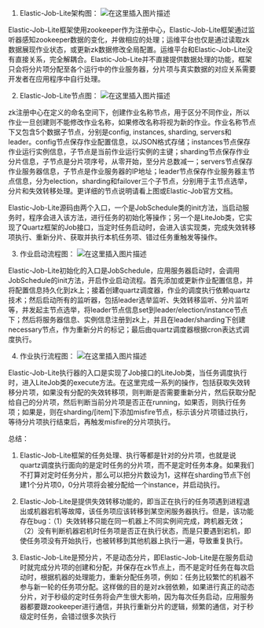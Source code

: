1. Elastic-Job-Lite架构图：
![在这里插入图片描述](https://img-blog.csdnimg.cn/20200415155606749.png?x-oss-process=image/watermark,type_ZmFuZ3poZW5naGVpdGk,shadow_10,text_aHR0cHM6Ly9ibG9nLmNzZG4ubmV0L215c3dlZXQxMTE=,size_16,color_FFFFFF,t_70)

Elastic-Job-Lite框架使用zookeeper作为注册中心，Elastic-Job-Lite框架通过监听器感知zookeeper数据的变化，并做相应的处理；运维平台也仅是通过读取zk数据展现作业状态，或更新zk数据修改全局配置。运维平台和Elastic-Job-Lite没有直接关系，完全解耦合。Elastic-Job-Lite并不直接提供数据处理的功能，框架只会将分片项分配至各个运行中的作业服务器，分片项与真实数据的对应关系需要开发者在应用程序中自行处理。

2. Elastic-Job-Lite节点图：
![在这里插入图片描述](https://img-blog.csdnimg.cn/20200415155805237.png?x-oss-process=image/watermark,type_ZmFuZ3poZW5naGVpdGk,shadow_10,text_aHR0cHM6Ly9ibG9nLmNzZG4ubmV0L215c3dlZXQxMTE=,size_16,color_FFFFFF,t_70)

zk注册中心在定义的命名空间下，创建作业名称节点，用于区分不同作业，所以作业一旦创建则不能修改作业名称，如果修改名称将视为新的作业。作业名称节点下又包含5个数据子节点，分别是config, instances, sharding, servers和leader。config节点保存作业配置信息，以JSON格式存储；instances节点保存作业运行实例信息，子节点是当前作业运行实例的主键；sharding节点保存作业分片信息，子节点是分片项序号，从零开始，至分片总数减一；servers节点保存作业服务器信息，子节点是作业服务器的IP地址；leader节点保存作业服务器主节点信息，分为election，sharding和failover三个子节点，分别用于主节点选举，分片和失效转移处理。更详细的节点说明请看上图或Elastic-Job官方文档。

 Elastic-Job-Lite源码由两个入口，一个是JobSchedule类的init方法，当启动服务时，程序会进入该方法，进行任务的初始化等操作；另一个是LiteJob类，它实现了Quartz框架的Job接口，当定时任务启动时，会进入该实现类，完成失效转移项执行、重新分片、获取并执行本机任务项、错过任务重触发等操作。

3. 作业启动流程图：
![在这里插入图片描述](https://img-blog.csdnimg.cn/20200415155840436.png)

Elastic-Job-Lite初始化的入口是JobSchedule，应用服务器启动时，会调用JobSchedule的init方法，开启作业启动流程。首先添加或更新作业配置信息，并将配置信息持久化到zk上；接着创建quartz调度器，作业的调度执行依赖quartz技术；然后启动所有的监听器，包括leader选举监听、失效转移监听、分片监听等，并发起主节点选举，将leader节点信息set到leader/election/instance节点下；然后将服务器信息、实例信息注册到zk上，并且在leader/sharding下创建necessary节点，作为重新分片的标记；最后由quartz调度器根据cron表达式调度执行。

4. 作业执行流程图：
![在这里插入图片描述](https://img-blog.csdnimg.cn/20200415155854434.png?x-oss-process=image/watermark,type_ZmFuZ3poZW5naGVpdGk,shadow_10,text_aHR0cHM6Ly9ibG9nLmNzZG4ubmV0L215c3dlZXQxMTE=,size_16,color_FFFFFF,t_70)

Elastic-Job-Lite执行器的入口是实现了Job接口的LiteJob类，当任务调度执行时，进入LiteJob类的execute方法。在这里完成一系列的操作，包括获取失效转移分片项，如果没有分配的失效转移项，则判断是否需要重新分片，然后获取分配给自己的分片项，然后判断当前分片项是否正在running，如果否，则执行任务项；如果是，则在sharding/[item]下添加misfire节点，标示该分片项错过执行，等待分片项执行结束后，再触发misfire的分片项执行。

总结：
1. Elastic-Job-Lite框架的任务处理、执行等都是针对的分片项，也就是说quartz调度执行面向的是定时任务的分片项，而不是定时任务本身。如果我们不打算对定时任务分片，那么可以把分片数设为1，这样在sharding节点下创建1个分片项0，0分片项将会被分配给一个instance，并启动执行。

2. Elastic-Job-Lite是提供失效转移功能的，即当正在执行的任务项遇到进程退出或机器宕机等故障，该任务项应该转移到某空闲服务器执行。但是，该功能存在bug：（1）失效转移只能在同一机器上不同实例间完成，跨机器无效；（2）没有判断机器宕机时任务项是否正在执行状态，而是只要遇到宕机，即使任务项没有开始执行，也被转移到其他机器上执行一遍，导致重复执行。

3. Elastic-Job-Lite是预分片，不是动态分片，即Elastic-Job-Lite是在服务启动时就完成分片项的创建和分配，并保存在zk节点上，而不是定时任务在每次启动时，根据机器的处理能力，重新分配任务项，例如：任务比较繁忙的机器不参与新一轮的任务项分配。这样做的目的是对zk弱依赖，如果进行真正的动态分片，对于秒级的定时任务将会产生很大影响，因为每次任务启动，应用服务器都要跟zookeeper进行通信，并执行重新分片的逻辑，频繁的通信，对于秒级定时任务，会错过很多次执行
